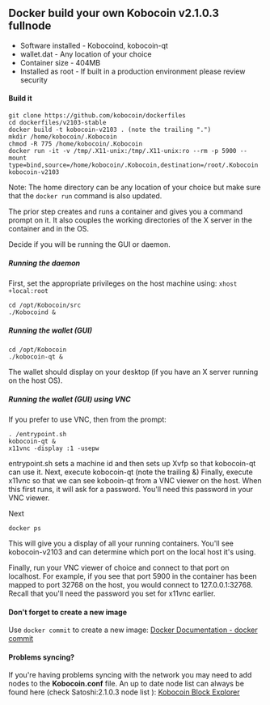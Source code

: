 ## Docker build your own Kobocoin v2.1.0.3 fullnode 

+ Software installed - Kobocoind, kobocoin-qt
+ wallet.dat - Any location of your choice
+ Container size - 404MB
+ Installed as root - If built in a production environment please review security
#### Build it
```
git clone https://github.com/kobocoin/dockerfiles
cd dockerfiles/v2103-stable
docker build -t kobocoin-v2103 . (note the trailing ".")
mkdir /home/kobocoin/.Kobocoin
chmod -R 775 /home/kobocoin/.Kobocoin
docker run -it -v /tmp/.X11-unix:/tmp/.X11-unix:ro --rm -p 5900 --mount type=bind,source=/home/kobocoin/.Kobocoin,destination=/root/.Kobocoin kobocoin-v2103
```
Note: The home directory can be any location of your choice but make sure that the `docker run` command is also updated.

The prior step creates and runs a container and gives you a command prompt on it. It also couples the working directories of the X server in the container and in the OS.

Decide if you will be running the GUI or daemon.
##### Running the daemon
First, set the appropriate privileges on the host machine using: 
`xhost +local:root`
```
cd /opt/Kobocoin/src
./Kobocoind &
```
##### Running the wallet (GUI)
```
cd /opt/Kobocoin
./kobocoin-qt &
```
The wallet should display on your desktop (if you have an X server running on the host OS).

##### Running the wallet (GUI) using VNC
If you prefer to use VNC, then from the prompt:
```
. /entrypoint.sh
kobocoin-qt &
x11vnc -display :1 -usepw
```
entrypoint.sh sets a machine id and then sets up Xvfp so that kobocoin-qt can use it. Next, execute kobocoin-qt (note the trailing &) Finally, execute x11vnc so that we can see kobooin-qt from a VNC viewer on the host. When this first runs, it will ask for a password. You'll need this password in your VNC viewer.

Next
```
docker ps
```
This will give you a display of all your running containers. You'll see kobocoin-v2103 and can determine which port on the local host it's using.

Finally, run your VNC viewer of choice and connect to that port on localhost. For example, if you see that port 5900 in the container has been mapped to port 32768 on the host, you would connect to 127.0.0.1:32768. Recall that you'll need the password you set for x11vnc earlier.

#### Don't forget to create a new image
Use `docker commit` to create a new image: [Docker Documentation - docker commit](https://docs.docker.com/engine/reference/commandline/commit/)

#### Problems syncing?
If you're having problems syncing with the network you may need to add nodes to the **Kobocoin.conf** file. An up to date node list can always be found here (check Satoshi:2.1.0.3 node list ): [Kobocoin Block Explorer](https://chainz.cryptoid.info/kobo/#!network)
